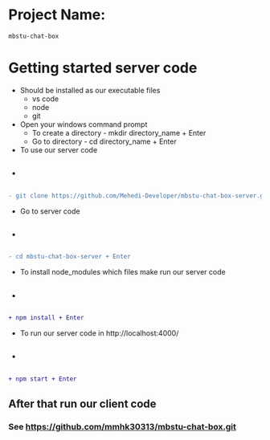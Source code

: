 # Project Name: 
    mbstu-chat-box

# Getting started server code
* Should be installed as our executable files
    * vs code
    * node
    * git
* Open your windows command prompt
    * To create a directory - mkdir directory_name + Enter
    * Go to directory - cd directory_name + Enter
* To use our server code
* <h2>
```diff
- git clone https://github.com/Mehedi-Developer/mbstu-chat-box-server.git + Enter
```
</h2>

* Go to server code
* <h2>
```diff
- cd mbstu-chat-box-server + Enter
```
</h2>

* To install node_modules which files make run our server code
* <h2>
```diff
+ npm install + Enter
```

</h2>

* To run our server code in http://localhost:4000/
* <h2>
```diff
+ npm start + Enter
```
</h2>

## After that run our client code

### See https://github.com/mmhk30313/mbstu-chat-box.git